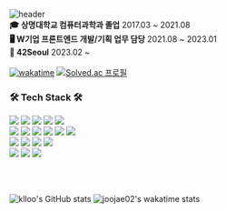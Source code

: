 ![header](https://capsule-render.vercel.app/api?type=waving&color=gradient&height=250&section=header&text=Welcome%20to%20Heeyoung's%20github%20🙇🏻‍♀️&fontSize=40&customColorList=24&fontAlign=40)
<br/>
**🎓 상명대학교 컴퓨터과학과 졸업** 2017.03 ~ 2021.08 <br/>
**🖥️ W기업 프론트엔드 개발/기획 업무 담당** 2021.08 ~ 2023.01 <br/>
**🖤 42Seoul** 2023.02 ~ <br/>
<br/>
[![wakatime](https://wakatime.com/badge/user/933b81b2-efcb-44ff-a8e8-887d101e5550.svg)](https://wakatime.com/@933b81b2-efcb-44ff-a8e8-887d101e5550)
[![Solved.ac 프로필](http://mazassumnida.wtf/api/mini/generate_badge?boj=asdf016182)](https://solved.ac/asdf016182)

### 🛠 Tech Stack 🛠
<div> 
  <img src="https://img.shields.io/badge/c-A8B9CC?style=for-the-badge&logo=c%2B%2B&logoColor=white">
  <img src="https://img.shields.io/badge/c++-00599C?style=for-the-badge&logo=c%2B%2B&logoColor=white">
  <img src="https://img.shields.io/badge/javascript-F7DF1E?style=for-the-badge&logo=javascript&logoColor=black"> 
  <img src="https://img.shields.io/badge/typescript-3178C6?style=for-the-badge&logo=typescript&logoColor=white"> 
  <img src="https://img.shields.io/badge/java-007396?style=for-the-badge&logo=java&logoColor=white">
  <br>
  <img src="https://img.shields.io/badge/html5-E34F26?style=for-the-badge&logo=html5&logoColor=white"> 
  <img src="https://img.shields.io/badge/css-1572B6?style=for-the-badge&logo=css3&logoColor=white"> 
  <img src="https://img.shields.io/badge/react-61DAFB?style=for-the-badge&logo=react&logoColor=black"> 
  <img src="https://img.shields.io/badge/vue.js-4FC08D?style=for-the-badge&logo=vue.js&logoColor=white"> 
  <img src="https://img.shields.io/badge/next.js-000000?style=for-the-badge&logo=Next.js&logoColor=white">
  <img src="https://img.shields.io/badge/node.js-339933?style=for-the-badge&logo=Node.js&logoColor=white">
  <br>
  <img src="https://img.shields.io/badge/spring-6DB33F?style=for-the-badge&logo=spring&logoColor=white"> 
  <img src="https://img.shields.io/badge/express-000000?style=for-the-badge&logo=express&logoColor=white">
  <img src="https://img.shields.io/badge/mysql-4479A1?style=for-the-badge&logo=mysql&logoColor=white"> 
  <img src="https://img.shields.io/badge/mariaDB-003545?style=for-the-badge&logo=mariaDB&logoColor=white"> 
  <br>
  <img src="https://img.shields.io/badge/linux-FCC624?style=for-the-badge&logo=linux&logoColor=black"> 
  <img src="https://img.shields.io/badge/amazonaws-232F3E?style=for-the-badge&logo=amazonaws&logoColor=white"> 
  <img src="https://img.shields.io/badge/docker-2496ED?style=for-the-badge&logo=docker&logoColor=white"> 
  <br>
</div>

<br/><br/>

![klloo's GitHub stats](https://github-readme-stats.vercel.app/api?username=klloo&show_icons=true&theme=default)
![joojae02's wakatime stats](https://github-readme-stats.vercel.app/api/wakatime?username=heeyoung&layout=compact)

